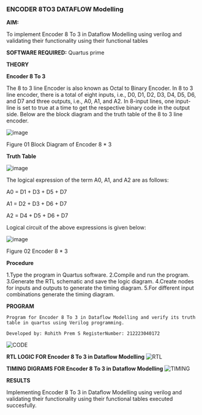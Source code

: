 ### ENCODER 8TO3 DATAFLOW Modelling

**AIM:**

To implement  Encoder 8 To 3 in Dataflow Modelling using verilog and validating their functionality using their functional tables

**SOFTWARE REQUIRED:** Quartus prime

**THEORY**

**Encoder 8 To 3**

The 8 to 3 line Encoder is also known as Octal to Binary Encoder. In 8 to 3 line encoder, there is a total of eight inputs, i.e., D0, D1, D2, D3, D4, D5, D6, and D7 and three outputs, i.e., A0, A1, and A2. In 8-input lines, one input-line is set to true at a time to get the respective binary code in the output side. Below are the block diagram and the truth table of the 8 to 3 line encoder.

![image](https://github.com/naavaneetha/ENCODER8TO3DATAFLOW/assets/154305477/0bc242c1-eb9e-4c47-afe5-30428470efc3)

Figure 01  Block Diagram of Encoder 8 * 3

**Truth Table**

![image](https://github.com/naavaneetha/ENCODER8TO3DATAFLOW/assets/154305477/35496b14-ae6e-4cd1-9abd-d6736b576575)

The logical expression of the term A0, A1, and A2 are as follows:

A0 = D1 + D3 + D5 + D7

A1 = D2 + D3 + D6 + D7

A2 = D4 + D5 + D6 + D7

Logical circuit of the above expressions is given below:

![image](https://github.com/naavaneetha/ENCODER8TO3DATAFLOW/assets/154305477/95acaee6-c873-4c75-89eb-ef09fb158053)

Figure 02  Encoder 8 * 3

**Procedure**

1.Type the program in Quartus software.
2.Compile and run the program.
3.Generate the RTL schematic and save the logic diagram.
4.Create nodes for inputs and outputs to generate the timing diagram.
5.For different input combinations generate the timing diagram.

**PROGRAM**
```
Program for Encoder 8 To 3 in Dataflow Modelling and verify its truth table in quartus using Verilog programming. 

Developed by: Rohith Prem S RegisterNumber: 212223040172
```

![CODE](https://github.com/rohithprem18/ENCODER8TO3DATAFLOW/assets/146315115/f5c5d675-c1a2-45f9-9740-83707a03736d)


**RTL LOGIC FOR Encoder 8 To 3 in Dataflow Modelling**
![RTL](https://github.com/rohithprem18/ENCODER8TO3DATAFLOW/assets/146315115/065be482-f192-41de-9a4e-d954da81b5cd)


**TIMING DIGRAMS FOR Encoder 8 To 3 in Dataflow Modelling**
![TIMING](https://github.com/rohithprem18/ENCODER8TO3DATAFLOW/assets/146315115/bce507f3-fdfe-4437-9116-b5b47da74e7b)


**RESULTS**

Implementing Encoder 8 To 3 in Dataflow Modelling using verilog and validating their functionality using their functional tables executed succesfully.



